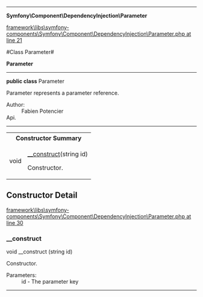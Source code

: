 

- - -

**Symfony\Component\DependencyInjection\Parameter**


<a href="https://github.com/JeyDotC/Hirudo/blob/master/framework/libs/symfony-components/Symfony/Component/DependencyInjection/Parameter.php#L21" target='_blank'>framework\libs\symfony-components\Symfony\Component\DependencyInjection\Parameter.php at line 21</a>

#Class Parameter#

**Parameter**




- - -

<p><strong>public  class</strong> <span>Parameter</span></p>

<div class="comment" id="overview_description"><p>Parameter represents a parameter reference.</p></div>

<dl>
<dt>Author:</dt>
<dd>Fabien Potencier <fabien@symfony.com></dd>
<dt>Api.</dt>
</dl>


<hr />

<table id="summary_constructor">
<tr><th colspan="2">Constructor Summary</th></tr>
<tr>
<td><span class='k'></span> <span class='nx'>void</span></td>
<td class="description"><p class="name"><a href="#__construct">__construct</a>(string id)</p><p class="description">Constructor.</p></td>
</tr>
</table>

<h2 id="detail_method">Constructor Detail</h2>

<a href="https://github.com/JeyDotC/Hirudo/blob/master/framework/libs/symfony-components/Symfony/Component/DependencyInjection/Parameter.php#L30" target='_blank'>framework\libs\symfony-components\Symfony\Component\DependencyInjection\Parameter.php at line 30</a>

<h3 id="__construct">__construct</h3>
<span class='k'></span> <span class='nx'>void</span> <span class='nf'>__construct</span> (string id)

<div class="details">
<p>Constructor.</p><dl>
<dt>Parameters:</dt>
<dd>id - The parameter key</dd>
</dl>

</div>

- - -

